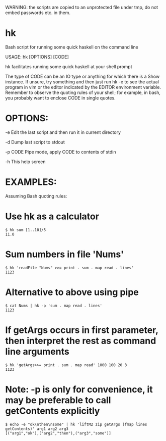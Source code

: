 WARNING: the scripts are copied to an unprotected file under tmp, do not embed passwords etc. in them.

hk
==

Bash script for running some quick haskell on the command line


USAGE: hk [OPTIONS] [CODE]

hk facilitates running some quick haskell at your shell prompt

The type of CODE can be an IO type or anything for which there is
a Show instance. If unsure, try something and then just run hk -e to see
the actual program in vim or the editor indicated by the EDITOR
environment variable. Remember to observe the quoting rules of your shell;
for example, in bash, you probably want to enclose CODE in single quotes.

OPTIONS:
=======
  -e       Edit the last script and then run it in current directory

  -d       Dump last script to stdout

  -p CODE  Pipe mode, apply CODE to contents of stdin

  -h       This help screen

EXAMPLES:
========
  Assuming Bash quoting rules:

  # Use hk as a calculator

	$ hk sum [1..10]/5
	11.0

  # Sum numbers in file 'Nums'

	$ hk 'readFile "Nums" >>= print . sum . map read . lines'
	1123

  # Alternative to above using pipe

	$ cat Nums | hk -p 'sum . map read . lines' 
	1123

  # If getArgs occurs in first parameter, then interpret the rest as command line arguments

	$ hk 'getArgs>>= print . sum . map read' 1000 100 20 3
	1123

  # Note: -p is only for convenience, it may be preferable to call getContents explicitly

	$ echo -e "ok\nthen\nsome" | hk 'liftM2 zip getArgs (fmap lines getContents)' arg1 arg2 arg3
	[("arg1","ok"),("arg2","then"),("arg3","some")]
